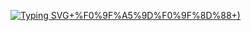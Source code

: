 [![Typing SVG](https://readme-typing-svg.demolab.com?font=Dancing+Script&size=40&pause=1000&color=76AD1FE8&background=F9FF8B5F&center=true&vCenter=true&repeat=false&width=500&height=80&lines=%F0%9F%A5%91%F0%9F%8D%90Hi!+I+am+Harin+%3A+)+%F0%9F%A5%9D%F0%9F%8D%88+)](https://git.io/typing-svg)